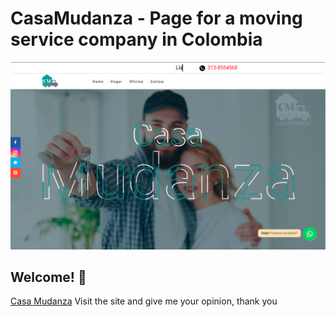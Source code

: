 # CasaMudanza - Page for a moving service company in Colombia

![Website preview](./design.jpg)

## Welcome! 👋

[Casa Mudanza](https://www.casamudanza.com//) Visit the site and give me your opinion, thank you

